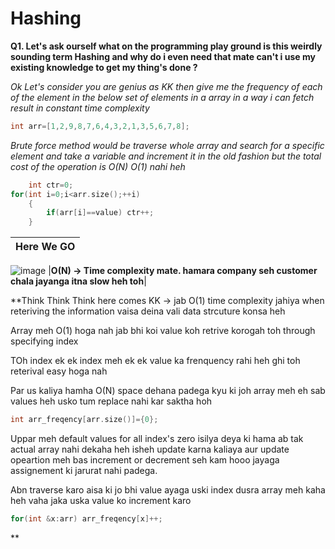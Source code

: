 # Hashing

**Q1. Let's ask ourself what on the programming play ground is this weirdly sounding term Hashing and why do i even need that mate can't i use my existing knowledge to get my thing's done ?**

*Ok Let's consider you are genius as KK then give me the frequency of each of the element in the below set of elements in a array in a way i can fetch result in constant time complexity*

```cpp
int arr=[1,2,9,8,7,6,4,3,2,1,3,5,6,7,8];
```

*Brute force method would be traverse whole array and search for a specific element and take a variable and increment it in the old fashion but the total cost of the operation is O(N) O(1) nahi heh*

```cpp
    int ctr=0;
for(int i=0;i<arr.size();++i)
    {
        if(arr[i]==value) ctr++;
    }
```
|Here We GO|
|--------------------------------------------------------------------------------------------|
![image](https://miro.medium.com/v2/resize:fit:678/0*ouBkTMgA_yg_Etfz.png)
|**O(N) -> Time complexity mate. hamara company seh customer chala jayanga itna slow heh toh**|

**Think Think Think here comes KK -> jab O(1) time complexity jahiya when reteriving the information vaisa deina vali data strcuture konsa heh

Array meh O(1) hoga nah jab bhi koi value koh retrive korogah toh through specifying index

TOh index ek ek index meh ek ek value ka frenquency rahi heh ghi toh reterival easy hoga nah 

Par us kaliya hamha O(N) space dehana padega kyu ki joh array meh eh sab values heh usko tum replace nahi kar saktha hoh

```cpp
int arr_freqency[arr.size()]={0};
```

Uppar meh default values for all index's zero isilya deya ki hama ab tak actual array nahi dekaha heh isheh update karna kaliaya aur update opeartion meh bas increment or decrement seh kam hooo jayaga assignement ki jarurat nahi padega.

Abn traverse karo aisa ki jo bhi value ayaga uski index dusra array meh kaha heh vaha jaka uska value ko increment karo

```cpp
for(int &x:arr) arr_freqency[x]++;
```

**



